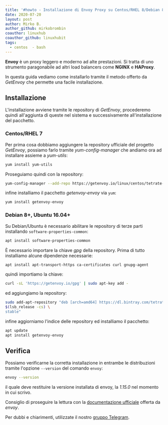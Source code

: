 ```yaml
---
title: '#howto - Installazione di Envoy Proxy su Centos/RHEL 8/Debian 8+/Ubuntu 16.04+'
date: 2020-07-20
layout: post
author: Mirko B.
author_github: mirkobrombin
coauthor: linuxhub
coauthor_github: linuxhubit
tags:
  - centos  - bash
---
```

**Envoy** è un proxy leggero e moderno ad alte prestazioni. Si tratta di uno strumento paragonabile ad altri load balancers come **NGINX** e **HAProxy**.

In questa guida vediamo come installarlo tramite il metodo offerto da *GetEnvoy* che permette una facile installazione.

## Installazione
L'installazione avviene tramite le repository di *GetEnvoy*, procederemo quindi all'aggiunta di queste nel sistema e successivamente all'installazione del pacchetto.

### Centos/RHEL 7
Per prima cosa dobbiamo aggiungere la repository ufficiale del progetto *GetEnvoy*, possiamo farlo tramite *yum-config-manager* che andiamo ora ad installare assieme a *yum-utils*:

```bash
yum install yum-utils
```

Proseguiamo quindi con la repository:

```bash
yum-config-manager --add-repo https://getenvoy.io/linux/centos/tetrate-getenvoy.repo
```

infine installiamo il pacchetto *getenvoy-envoy* via `yum`:

```bash
yum install getenvoy-envoy
```

### Debian 8+, Ubuntu 16.04+
Su Debian/Ubuntu è necessario abilitare le repository di terze parti installando `software-properties-common`:

```bash
apt install software-properties-common
```

È necessario importare la chiave *gpg* della repository. Prima di tutto installiamo alcune dipendenze necessarie:

```bash
apt install apt-transport-https ca-certificates curl gnupg-agent
```

quindi importiamo la chiave:

```bash
curl -sL 'https://getenvoy.io/gpg' | sudo apt-key add -
```

ed aggiungiamo la repository:

```bash
sudo add-apt-repository "deb [arch=amd64] https://dl.bintray.com/tetrate/getenvoy-deb \
$(lsb_release -cs) \
stable"
```

infine aggiorniamo l'indice delle repository ed installiamo il pacchetto:

```bash
apt update
apt install getenvoy-envoy
```

## Verifica
Possiamo verificarne la corretta installazione in entrambe le distribuzioni tramite l'opzione `--version` del comando `envoy`:

```bash
envoy --version
```

il quale deve restituire la versione installata di envoy, la *1.15.0* nel momento in cui scrivo.

Consiglio di proseguire la lettura con la <a href="https://www.envoyproxy.io/docs/envoy/latest/start/start">documentazione ufficiale</a> offerta da *envoy*.

Per dubbi e chiarimenti, utilizzate il nostro [gruppo Telegram](https://t.me/linuxpeople).